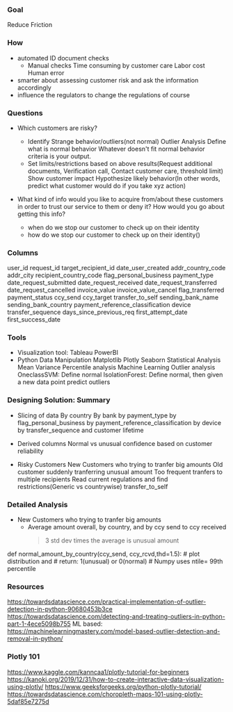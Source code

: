 ### Goal
Reduce Friction

### How
- automated ID document checks 
    - Manual checks
        Time consuming by customer care
        Labor cost
        Human error
- smarter about assessing customer risk and ask the information accordingly
- influence the regulators to change the regulations of course

### Questions
- Which customers are risky?
    - Identify Strange behavior/outliers(not normal)
        Outlier Analysis
            Define what is normal behavior
            Whatever doesn't fit normal behavior criteria is your output.
    - Set limits/restrictions based on above results(Request additional documents, Verification call, Contact customer care, threshold limit)
        Show customer impact
        Hypothesize likely behavior(In other words, predict what customer would do if you take xyz action)

- What kind of info would you like to acquire from/about these customers in order to trust our service to them or deny it? How would you go about getting this info?
    - when do we stop our customer to check up on their identity
    - how do we stop our customer to check up on their identity()


### Columns




user_id	request_id	target_recipient_id	date_user_created	addr_country_code	addr_city	recipient_country_code	flag_personal_business	payment_type	date_request_submitted	date_request_received	date_request_transferred	date_request_cancelled	invoice_value	invoice_value_cancel	flag_transferred	payment_status	ccy_send	ccy_target	transfer_to_self	sending_bank_name	sending_bank_country	payment_reference_classification	device	transfer_sequence	days_since_previous_req	first_attempt_date	first_success_date

### Tools
- Visualization tool:
    Tableau
    PowerBI
- Python
    Data Manipulation
        Matplotlib
        Plotly
        Seaborn
    Statistical Analysis
        Mean
        Variance
        Percentile analysis
    Machine Learning
        Outlier analysis
            OneclassSVM: Define normal
            IsolationForest: Define normal, then given a new data point predict outliers

### Designing Solution: Summary
- Slicing of data
    By country
    By bank
    by payment_type
    by flag_personal_business
    by payment_reference_classification
    by device
    by transfer_sequence and customer lifetime

- Derived columns
    Normal vs unusual
    confidence based on customer reliability

- Risky Customers
    New Customers who trying to tranfer big amounts
    Old customer suddenly tranferring unusual amount
    Too frequent tranfers to multiple recipients
    Read current regulations and find restrictions(Generic vs countrywise)
    transfer_to_self

    
### Detailed Analysis
- New Customers who trying to tranfer big amounts
    - Average amount overall, by country, and by ccy send to ccy received
        >3 std dev times the average is unusual amount
    

def normal_amount_by_country(ccy_send, ccy_rcvd,thd=1.5):
    # plot distribution and 
    # return: 1(unusual) or 0(normal)
    # Numpy uses ntile= 99th percentile






### Resources
https://towardsdatascience.com/practical-implementation-of-outlier-detection-in-python-90680453b3ce
https://towardsdatascience.com/detecting-and-treating-outliers-in-python-part-1-4ece5098b755 
ML based: https://machinelearningmastery.com/model-based-outlier-detection-and-removal-in-python/

### Plotly 101
https://www.kaggle.com/kanncaa1/plotly-tutorial-for-beginners
https://kanoki.org/2019/12/31/how-to-create-interactive-data-visualization-using-plotly/
https://www.geeksforgeeks.org/python-plotly-tutorial/
https://towardsdatascience.com/choropleth-maps-101-using-plotly-5daf85e7275d